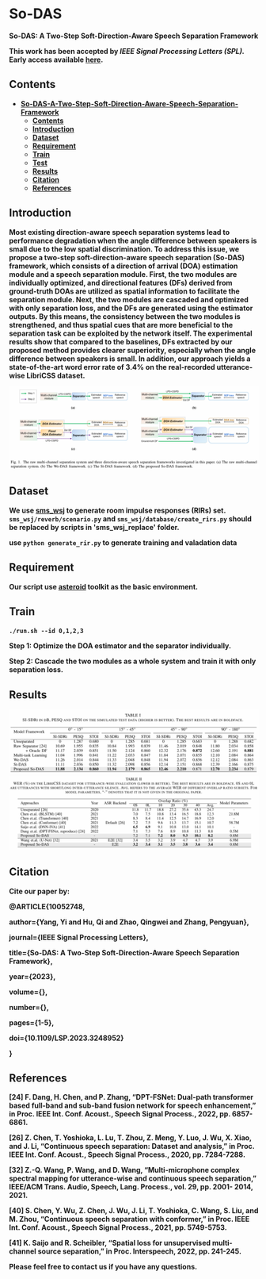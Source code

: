 # So-DAS
**So-DAS: A Two-Step Soft-Direction-Aware Speech Separation Framework**

**This work has been accepted by *IEEE Signal Processing Letters (SPL).*  Early access available [here][Paper].**

## Contents 
* **[So-DAS-A-Two-Step-Soft-Direction-Aware-Speech-Separation-Framework](#so-das-a-two-step-soft-direction-aware-speech-separation-framework)**
  * **[Contents](#contents)**
  * **[Introduction](#introduction)**
  * **[Dataset](#dataset)**
  * **[Requirement](#requirement)**
  * **[Train](#train)**
  * **[Test](#test)**
  * **[Results](#results)**
  * **[Citation](#citation)**
  * **[References](#references)**

## Introduction
**Most existing direction-aware speech separation systems lead to performance degradation when the angle difference between speakers is small due to the low spatial discrimination. To address this issue, we propose a two-step soft-direction-aware speech separation (So-DAS) framework, which consists of a direction of arrival (DOA) estimation module and a speech separation module. First, the two modules are individually optimized, and directional features (DFs) derived from ground-truth DOAs are utilized as spatial information to facilitate the separation module. Next, the two modules are cascaded and optimized with only separation loss, and the DFs are generated using the estimator outputs. By this means, the consistency between the two modules is strengthened, and thus spatial cues that are more beneficial to the separation task can be exploited by the network itself. The experimental results show that compared to the baselines, DFs extracted by our proposed method provides clearer superiority, especially when the angle difference between speakers is small. In addition, our approach yields a state-of-the-art word error rate of 3.4% on the real-recorded utterance-wise LibriCSS dataset.**

![image](https://github.com/yangyi0818/So-DAS/blob/main/figures/framework.png)

## Dataset
**We use [sms_wsj][sms_wsj] to generate room impulse responses (RIRs) set. ```sms_wsj/reverb/scenario.py``` and ```sms_wsj/database/create_rirs.py``` should be replaced by scripts in 'sms_wsj_replace' folder.**

**use ```python generate_rir.py``` to generate training and valadation data**

## Requirement
**Our script use [asteroid][asteroid] toolkit as the basic environment.**

## Train

**```./run.sh --id 0,1,2,3```**

**Step 1: Optimize the DOA estimator and the separator individually.**

**Step 2: Cascade the two modules as a whole system and train it with only separation loss.**

## Results

![image](https://github.com/yangyi0818/So-DAS/blob/main/figures/table1.png)
![image](https://github.com/yangyi0818/So-DAS/blob/main/figures/table2.png)

## Citation
**Cite our paper by:** 

**@ARTICLE{10052748,**

  **author={Yang, Yi and Hu, Qi and Zhao, Qingwei and Zhang, Pengyuan},**
  
  **journal={IEEE Signal Processing Letters},**
  
  **title={So-DAS: A Two-Step Soft-Direction-Aware Speech Separation Framework},**
  
  **year={2023},**
  
  **volume={},**
  
  **number={},**
  
  **pages={1-5},**
  
  **doi={10.1109/LSP.2023.3248952}**
  
**}**

## References

**[24] F. Dang, H. Chen, and P. Zhang, “DPT-FSNet: Dual-path transformer based full-band and sub-band fusion network for speech enhancement,” in Proc. IEEE Int. Conf. Acoust., Speech Signal Process., 2022, pp. 6857-6861.**

**[26] Z. Chen, T. Yoshioka, L. Lu, T. Zhou, Z. Meng, Y. Luo, J. Wu, X. Xiao, and J. Li, “Continuous speech separation: Dataset and analysis,” in Proc. IEEE Int. Conf. Acoust., Speech Signal Process., 2020, pp. 7284-7288.**

**[32] Z.-Q. Wang, P. Wang, and D. Wang, “Multi-microphone complex spectral mapping for utterance-wise and continuous speech separation,” IEEE/ACM Trans. Audio, Speech, Lang. Process., vol. 29, pp. 2001- 2014, 2021.**

**[40] S. Chen, Y. Wu, Z. Chen, J. Wu, J. Li, T. Yoshioka, C. Wang, S. Liu, and M. Zhou, “Continuous speech separation with conformer,” in Proc. IEEE Int. Conf. Acoust., Speech Signal Process., 2021, pp. 5749-5753.**

**[41] K. Saijo and R. Scheibler, “Spatial loss for unsupervised multi-channel source separation,” in Proc. Interspeech, 2022, pp. 241-245.**

**Please feel free to contact us if you have any questions.**
  
[Paper]: https://ieeexplore.ieee.org/abstract/document/10052748
[sms_wsj]: https://github.com/fgnt/sms_wsj
[asteroid]: https://github.com/asteroid-team/asteroid
